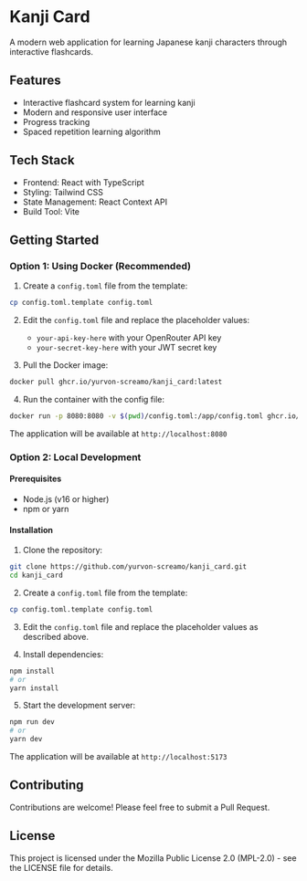 # Kanji Card

A modern web application for learning Japanese kanji characters through interactive flashcards.

## Features

- Interactive flashcard system for learning kanji
- Modern and responsive user interface
- Progress tracking
- Spaced repetition learning algorithm

## Tech Stack

- Frontend: React with TypeScript
- Styling: Tailwind CSS
- State Management: React Context API
- Build Tool: Vite

## Getting Started

### Option 1: Using Docker (Recommended)

1. Create a `config.toml` file from the template:

```bash
cp config.toml.template config.toml
```

2. Edit the `config.toml` file and replace the placeholder values:
   - `your-api-key-here` with your OpenRouter API key
   - `your-secret-key-here` with your JWT secret key

3. Pull the Docker image:

```bash
docker pull ghcr.io/yurvon-screamo/kanji_card:latest
```

4. Run the container with the config file:

```bash
docker run -p 8080:8080 -v $(pwd)/config.toml:/app/config.toml ghcr.io/yurvon-screamo/kanji_card:latest
```

The application will be available at `http://localhost:8080`

### Option 2: Local Development

#### Prerequisites

- Node.js (v16 or higher)
- npm or yarn

#### Installation

1. Clone the repository:

```bash
git clone https://github.com/yurvon-screamo/kanji_card.git
cd kanji_card
```

2. Create a `config.toml` file from the template:

```bash
cp config.toml.template config.toml
```

3. Edit the `config.toml` file and replace the placeholder values as described above.

4. Install dependencies:

```bash
npm install
# or
yarn install
```

5. Start the development server:

```bash
npm run dev
# or
yarn dev
```

The application will be available at `http://localhost:5173`

## Contributing

Contributions are welcome! Please feel free to submit a Pull Request.

## License

This project is licensed under the Mozilla Public License 2.0 (MPL-2.0) - see the LICENSE file for details.
